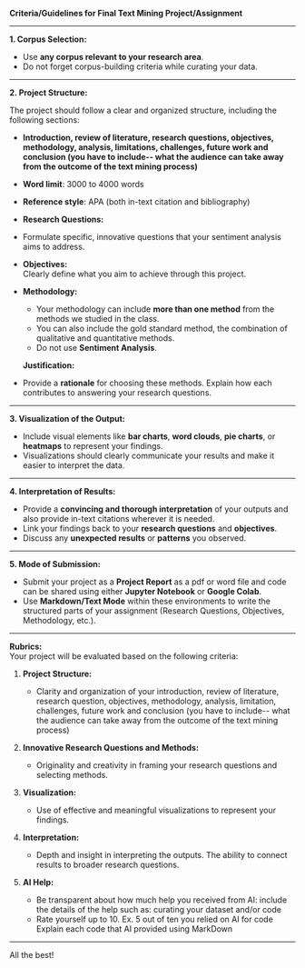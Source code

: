 **Criteria/Guidelines for Final Text Mining Project/Assignment**

---

**1. Corpus Selection:**  
- Use **any corpus relevant to your research area**.
- Do not forget corpus-building criteria while curating your data.

---

**2. Project Structure:**

The project should follow a clear and organized structure, including the following sections:

- **Introduction, review of literature, research questions, objectives, methodology, analysis,  limitations, challenges, future work and conclusion (you have to include-- what the audience can take away from the outcome of the text mining process)**  
- **Word limit**: 3000 to 4000 words
- **Reference style**: APA (both in-text citation and bibliography)
  
- **Research Questions:**
- Formulate specific, innovative questions that your sentiment analysis aims to address.

- **Objectives:**  
  Clearly define what you aim to achieve through this project.
  
- **Methodology:**  
  - Your methodology can include **more than one method** from the methods we studied in the class. 
  - You can also include the gold standard method, the combination of qualitative and quantitative methods.
  - Do not use **Sentiment Analysis**.
  
  **Justification:** 
- Provide a **rationale** for choosing these methods. Explain how each contributes to answering your research questions.

---

**3. Visualization of the Output:**  
- Include visual elements like **bar charts**, **word clouds**, **pie charts**, or **heatmaps** to represent your findings.
- Visualizations should clearly communicate your results and make it easier to interpret the data.

---

**4. Interpretation of Results:**  
- Provide a **convincing and thorough interpretation** of your outputs and also provide in-text citations wherever it is needed.
- Link your findings back to your **research questions** and **objectives**.
- Discuss any **unexpected results** or **patterns** you observed.

---

**5. Mode of Submission:**  
- Submit your project as a **Project Report** as a pdf or word file and code can be shared using either **Jupyter Notebook** or **Google Colab**.
- Use **Markdown/Text Mode** within these environments to write the structured parts of your assignment (Research Questions, Objectives, Methodology, etc.).

---

**Rubrics:**  
Your project will be evaluated based on the following criteria:

1. **Project Structure:**  
   - Clarity and organization of your introduction, review of literature, research question, objectives, methodology, analysis,  limitation, challenges, future work and conclusion (you have to include-- what the audience can take away from the outcome of the text mining process)

2. **Innovative Research Questions and Methods:**  
   - Originality and creativity in framing your research questions and selecting methods.

3. **Visualization:**  
   - Use of effective and meaningful visualizations to represent your findings.

4. **Interpretation:**  
   - Depth and insight in interpreting the outputs. The ability to connect results to broader research questions.

5. **AI Help:**
   - Be transparent about how much help you received from AI: include the details of the help such as: curating your dataset and/or code
   - Rate yourself up to 10. Ex. 5 out of ten you relied on AI for code
     Explain each code that AI provided using MarkDown


---

All the best!



